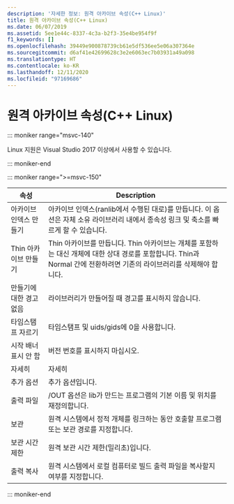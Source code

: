 ```yaml
---
description: '자세한 정보: 원격 아카이브 속성(C++ Linux)'
title: 원격 아카이브 속성(C++ Linux)
ms.date: 06/07/2019
ms.assetid: 5ee1e44c-8337-4c3a-b2f3-35e4be954f9f
f1_keywords: []
ms.openlocfilehash: 39449e900878739cb61e5df536ee5e06a307364e
ms.sourcegitcommit: d6af41e42699628c3e2e6063ec7b03931a49a098
ms.translationtype: HT
ms.contentlocale: ko-KR
ms.lasthandoff: 12/11/2020
ms.locfileid: "97169686"
---
```

# <a name="remote-archive-properties-c-linux"></a>원격 아카이브 속성(C++ Linux)

::: moniker range="msvc-140"

Linux 지원은 Visual Studio 2017 이상에서 사용할 수 있습니다.

::: moniker-end

::: moniker range=">=msvc-150"

| 속성 | Description |
|--|--|
| 아카이브 인덱스 만들기 | 아카이브 인덱스(ranlib에서 수행된 대로)를 만듭니다. 이 옵션은 자체 소유 라이브러리 내에서 종속성 링크 및 축소를 빠르게 할 수 있습니다. |
| Thin 아카이브 만들기 | Thin 아카이브를 만듭니다.  Thin 아카이브는 개체를 포함하는 대신 개체에 대한 상대 경로를 포함합니다.  Thin과 Normal 간에 전환하려면 기존의 라이브러리를 삭제해야 합니다. |
| 만들기에 대한 경고 없음 | 라이브러리가 만들어질 때 경고를 표시하지 않습니다. |
| 타임스탬프 자르기 | 타임스탬프 및 uids/gids에 0을 사용합니다. |
| 시작 배너 표시 안 함 | 버전 번호를 표시하지 마십시오. |
| 자세히 | 자세히 |
| 추가 옵션 | 추가 옵션입니다. |
| 출력 파일 | /OUT 옵션은 lib가 만드는 프로그램의 기본 이름 및 위치를 재정의합니다. |
| 보관 | 원격 시스템에서 정적 개체를 링크하는 동안 호출할 프로그램 또는 보관 경로를 지정합니다. |
| 보관 시간 제한 | 원격 보관 시간 제한(밀리초)입니다. |
| 출력 복사 | 원격 시스템에서 로컬 컴퓨터로 빌드 출력 파일을 복사할지 여부를 지정합니다. |

::: moniker-end
